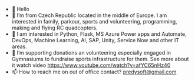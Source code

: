 - 👋 Hello
- 👀 I’m from Czech Republic located in the middle of Europe. I am interested in family, parkour, sports and volunteering, programming, making and flying RC quadcopters.
- 🌱 I am interested in Python, Flask, MS Azure Power apps and Automate, DevOps, Machine Learning, AI, SAP, Unity, Service Now and other IT areas.
- 💞️ I’m supporting donations an volunteering especially engaged in Gymnasiums to fundraise sports infrastructure for them. See more about it watch video https://www.youtube.com/watch?v=afYC65nHz40
- 📫 How to reach me on out of office contact? predysoft@gmail.com

<!---
PredySoft/PredySoft is a ✨ special ✨ repository because its `README.md` (this file) appears on your GitHub profile.
PredySoft is my personal trademark I am using when creating my own projects or projects to support my friends or society.
--->
